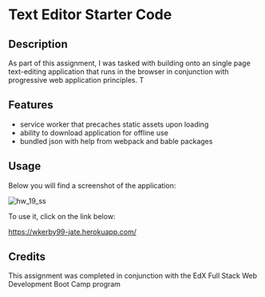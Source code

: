 # Text Editor Starter Code

## Description

As part of this assignment, I was tasked with building onto an single page text-editing application that runs in the browser in conjunction with progressive web application principles. T


## Features
- service worker that precaches static assets upon loading
- ability to download application for offline use
- bundled json with help from webpack and bable packages

## Usage

Below you will find a screenshot of the application:

![hw_19_ss](https://github.com/wkerby/text-editor/assets/101428715/89847876-08d7-427d-9714-1d51b1663008)

To use it, click on the link below:

https://wkerby99-jate.herokuapp.com/


## Credits

This assignment was completed in conjunction with the EdX Full Stack Web Development Boot Camp program

